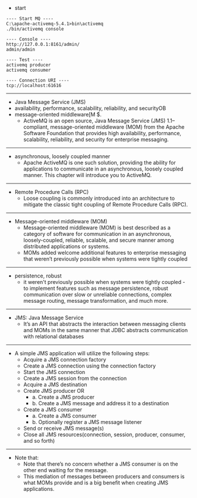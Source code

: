- start

```
---- Start MQ ----
C:\apache-activemq-5.4.1>bin\activemq
./bin/activemq console

---- Console ----
http://127.0.0.1:8161/admin/
admin/admin

---- Test ----
activemq producer
activemq consumer

---- Connection URI ----
tcp://localhost:61616

```


---
- Java Message Service (JMS)
- availability, performance, scalability, reliability, and securityOB
- message-oriented middleware[M $.
  - ActiveMQ is an open source, Java Message Service (JMS) 1.1–compliant, message-oriented middleware (MOM) from the Apache Software Foundation that provides high availability, performance, scalability, reliability, and security for enterprise messaging. 
 
---

- asynchronous, loosely coupled manner
  - Apache ActiveMQ is one such solution, providing the ability for applications to communicate in an asynchronous, loosely coupled manner. This chapter will introduce you to ActiveMQ.

---

- Remote Procedure Calls (RPC)
  - Loose coupling is commonly introduced into an architecture to mitigate the classic tight coupling of Remote Procedure Calls (RPC). 

---

- Message-oriented middleware (MOM)
  - Message-oriented middleware (MOM) is best described as a category of software for communication in an asynchronous, loosely-coupled, reliable, scalable, and secure manner among distributed applications or systems.
  - MOMs added welcome additional features to enterprise messaging that weren’t previously possible when systems were tightly coupled

---

- persistence, robust
  - it weren't previously possible when systems were tightly coupled - to implement features such as message persistence, robust communication over slow or unreliable connections, complex message routing, message transformation, and much more.

---

- JMS: Java Message Service
  -  It’s an API that abstracts the interaction between messaging clients and MOMs in the same manner that JDBC abstracts communication with relational databases

---

- A simple JMS application will utilize the following steps:
  - Acquire a JMS connection factory
  - Create a JMS connection using the connection factory
  - Start the JMS connection
  - Create a JMS session from the connection
  - Acquire a JMS destination
  - Create JMS producer OR
    - a. Create a JMS producer
    - b. Create a JMS message and address it to a destination
  - Create a JMS consumer
    - a. Create a JMS consumer
    - b. Optionally register a JMS message listener
  - Send or receive JMS message(s)
  - Close all JMS resources(connection, session, producer, consumer, and so forth)

---

- Note that:
  - Note that there’s no concern whether a JMS consumer is on the other end waiting for the message.
  - This mediation of messages between producers and consumers is what MOMs provide and is a big benefit when creating JMS applications.

